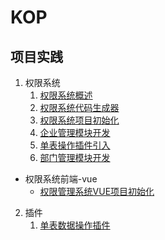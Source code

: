 # KOP

## 项目实践
1. 权限系统
    1. [权限系统概述](rbac/docs/权限系统介绍.md)
    2. [权限系统代码生成器](rbac/docs/代码生成器.md)
    3. [权限系统项目初始化](rbac/docs/项目初始化.md)
    4. [企业管理模块开发](rbac/docs/企业管理模块.md)
    5. [单表操作插件引入](rbac/docs/单表数据操作插件引入.md)
    6. [部门管理模块开发](rbac/docs/部门管理模块开发.md)
- 权限系统前端-vue
  - [权限管理系统VUE项目初始化](rbac/docs/vue/权限管理系统VUE项目初始化.md)
2. 插件
   1.   [单表数据操作插件](plugin/operation-table-plugin/docs/单表数据操作插件.md)